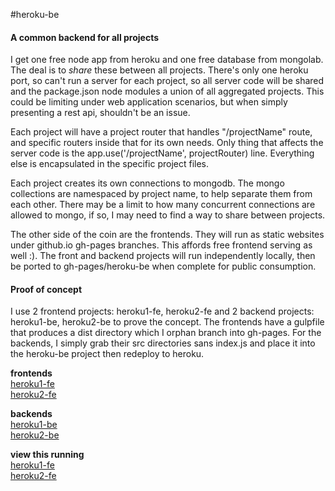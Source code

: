 #heroku-be
#### A common backend for all projects

I get one free node app from heroku and one free database from mongolab. The deal is to *share* these between all projects. There's only one heroku port, so can't run a server for each project, so all server code will be shared and the package.json node modules a union of all aggregated projects. This could be limiting under web application scenarios, but when simply presenting a rest api, shouldn't be an issue.

Each project will have a project router that handles "/projectName" route, and specific routers inside that for its own needs. Only thing that affects the server code is the app.use('/projectName', projectRouter) line. Everything else is encapsulated in the specific project files.

Each project creates its own connections to mongodb. The mongo collections are namespaced by project name, to help separate them from each other. There may be a limit to how many concurrent connections are allowed to mongo, if so, I may need to find a way to share between projects. 

The other side of the coin are the frontends. They will run as static websites under github.io gh-pages branches. This affords free frontend serving as well :). The front and backend projects will run independently locally, then be ported to gh-pages/heroku-be when complete for public consumption.

#### Proof of concept
I use 2 frontend projects: heroku1-fe, heroku2-fe
and 2 backend projects: heroku1-be, heroku2-be to prove the concept. The frontends have a gulpfile that produces a dist directory which I orphan branch into gh-pages. For the backends, I simply grab their src directories sans index.js and place it into the heroku-be project then redeploy to heroku.

**frontends**  
[heroku1-fe](https://github.com/dankahle/heroku1-fe)  
[heroku2-fe](https://github.com/dankahle/heroku2-fe)

**backends**  
[heroku1-be](https://github.com/dankahle/heroku1-be)  
[heroku2-be](https://github.com/dankahle/heroku2-be)

**view this running**  
[heroku1-fe](https://dankahle.github.io/heroku1-fe)  
[heroku2-fe](https://dankahle.github.io/heroku2-fe)




